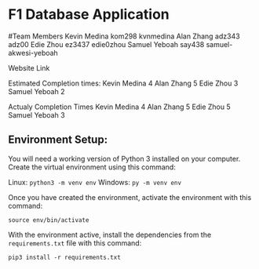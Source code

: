 # F1 Database Application

#Team Members
Kevin Medina kom298 kvnmedina
Alan Zhang adz343 adz00
Edie Zhou ez3437 edie0zhou
Samuel Yeboah say438 samuel-akwesi-yeboah

Website Link

Estimated Completion times:
Kevin Medina 4
Alan Zhang 5
Edie Zhou 3
Samuel Yeboah 2

Actualy Completion Times
Kevin Medina 4
Alan Zhang 5
Edie Zhou 5
Samuel Yeboah 3

## Environment Setup:
You will need a working version of Python 3 installed on your computer. Create the virtual environment using this command:

Linux: `python3 -m venv env`
Windows: `py -m venv env`

Once you have created the environment, activate the environment with this command:

`source env/bin/activate`

With the environment active, install the dependencies from the `requirements.txt` file with this command:

`pip3 install -r requirements.txt`

